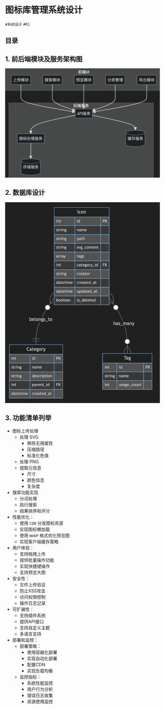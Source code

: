 
# 图标库管理系统设计


`#系统设计` `#R1` 


## 目录
<!-- toc -->
 ## 1. 前后端模块及服务架构图 

![图片&文件](./files/20241114-3.png)

## 2. 数据库设计

![图片&文件](./files/20241114-4.png)

## 3. 功能清单列举

- 图标上传处理
	- 处理 SVG
		- 移除无用属性
		- 压缩路径
		- 标准化色值
	- 处理 PNG
	- 提取元信息
		- 尺寸
		- 颜色信息
		- 复杂度
- 搜索功能实现
	- 分词处理
	- 执行搜索
	- 结果排序和评分
- 性能优化：
	- 使用 `CDN` 分发图标资源
	- 实现图标懒加载
	- 使用 `WebP` 格式优化预览图
	- 实现客户端缓存策略
- 用户体验：
	- 支持拖拽上传
	- 提供批量操作功能
	- 实现快捷键操作
	- 支持预览大图
- 安全性：
	- 文件上传验证
	- 防止XSS攻击
	- 访问权限控制
	- 操作日志记录
- 可扩展性：
	- 支持插件系统
	- 提供API接口
	- 支持自定义主题
	- 多语言支持
- 部署和监控：
	- 部署策略：
		- 使用容器化部署
		- 实现自动化部署
		- 配置CDN
		- 实现负载均衡
	- 监控指标：
		- 系统性能监控
		- 用户行为分析
		- 错误日志收集
		- 资源使用监控

